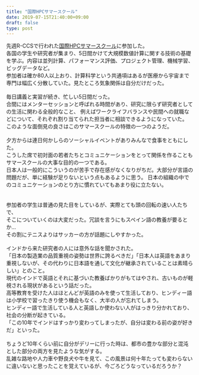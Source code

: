 ```yaml
---
title: "国際HPCサマースクール"
date: 2019-07-15T21:40:00+09:00
draft: false
type: post
---
```


先週R-CCSで行われた[国際HPCサマースクール](http://www.ihpcss.org/)に参加した。<br>
各国の学生や研究者が集まり、5日間かけて大規模数値計算に関する技術の基礎を学ぶ。内容は並列計算、パフォーマンス評価、プロジェクト管理、機械学習、ビッグデータなど。<br>
参加者は確か80人以上おり、計算科学という共通項はあるが医療から宇宙まで専門は幅広く分散していた。見たところ気象関係は自分だけだった。<br>
<br>
毎日講義と実習が続き、忙しい5日間だった。<br>
合間にはメンターセッションと呼ばれる時間があり、研究に限らず研究者としての生活に関わる全般的なこと、
例えばワークライフバランスや民間への就職などについて、それぞれ割り当てられた担当者に相談できるようになっていた。<br>
このような面倒見の良さはこのサマースクールの特徴の一つのようだ。<br>
<br>
夕方からは連日何かしらのソーシャルイベントがありみんなで食事をともにした。<br>
こうした席で初対面の若者たちとコミュニケーションをとって関係を作ることもサマースクールの大事な目的の一つである。<br>
日本人は一般的にこういうのが苦手で存在感がなくなりがちだ。大部分が言語の問題だが、単に経験が足りないという点もあるように思う。
日本の組織の中でのコミュニケーションのとり方に慣れていてもあまり役に立たない。<br>
<br>
<br>
参加者の学生は普通の見た目をしているが、実際とても頭の回転の速い人たちで、<br>
そこについていくのは大変だった。冗談を言うにもスペイン語の教養が要るとか…<br>
その割にテニスよりはサッカーの方が話題にしやすかった。<br>
<br>
インドから来た研究者の人には意外な話を聞かされた。<br>
「日本の製造業の品質重視の姿勢は世界に誇るべきだ」「日本人は英語をあまり重視しないが、その代わりに日本語を通して文化が継承されていることは素晴らしい」とのこと。<br>
現代のインドで英語とそれに基づいた教養ばかりがもてはやされ、古いものが軽視される現状があるという話だった。<br>
高等教育を受けた人はほとんどが英語のみを使って生活しており、ヒンディー語は小学校で習ったきり使う機会もなく、大半の人が忘れてしまう。<br>
ヒンディー語で生活している人と英語しか使わない人がはっきり分かれており、社会の分断が起きている。<br>
「この10年でインドはすっかり変わってしまったが、自分は変わる前の姿が好きだ」といった。<br>
<br>
ちょうど10年くらい前に自分がデリーに行った時は、都市の豊かな部分と混沌とした部分の両方を見たような気がする。<br>
乱雑な路地や人力車や野良犬や牛を見て、この風景は何十年たっても変わらないに違いないと思ったことを覚えているが、今ごろどうなっているだろうか？<br>
<br>



